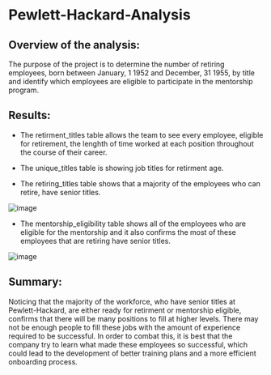 # Pewlett-Hackard-Analysis

## Overview of the analysis:

The purpose of the project is to determine the number of retiring employees, born between January, 1 1952 and December, 31 1955, by title and identify which employees are eligible to participate in the mentorship program.

## Results:

- The retirment_titles table allows the team to see every employee, eligible for retirement, the lenghth of time worked at each position throughout the course of their career.

- The unique_titles table is showing job titles for retirment age.

- The retiring_titles table shows that a majority of the employees who can retire, have senior titles.

![image](https://user-images.githubusercontent.com/80642682/120938932-558b4b00-c6e3-11eb-9b71-74bd98b79409.png)


- The mentorship_eligibility table shows all of the employees who are eligible for the mentorship and it also confirms the most of these employees that are retiring have senior titles.

![image](https://user-images.githubusercontent.com/80642682/120939056-f417ac00-c6e3-11eb-968f-7acbe1efa4c0.png)


## Summary:

Noticing that the majority of the workforce, who have senior titles at Pewlett-Hackard, are either ready for retirment or mentorship eligible, confirms that there will be many positions to fill at higher levels.  There may not be enough people to fill these jobs with the amount of experience required to be successful.  In order to combat this, it is best that the company try to learn what made these employees so successful, which could lead to the development of better training plans and a more efficient onboarding process. 
